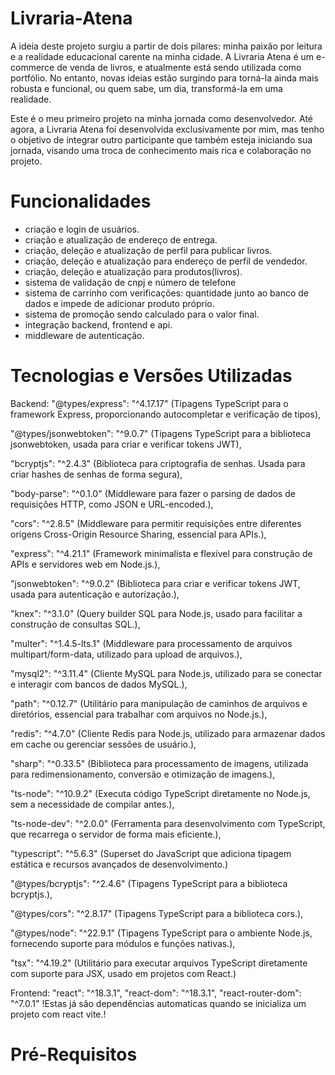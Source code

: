 # Livraria-Atena
 A ideia deste projeto surgiu a partir de dois pilares: minha paixão por leitura e a realidade educacional carente na minha cidade. A Livraria Atena é um e-commerce de venda de livros, e atualmente está sendo utilizada como portfólio. No entanto, novas ideias estão surgindo para torná-la ainda mais robusta e funcional, ou quem sabe, um dia, transformá-la em uma realidade.

 Este é o meu primeiro projeto na minha jornada como desenvolvedor. Até agora, a Livraria Atena foi desenvolvida exclusivamente por mim, mas tenho o objetivo de integrar outro participante que também esteja iniciando sua jornada, visando uma troca de conhecimento mais rica e colaboração no projeto.  

# Funcionalidades
 - criação e login de usuários.
 - criação e atualização de endereço de entrega.
 - criação, deleção e atualização de perfil para publicar livros.
 - criação, deleção e atualização para endereço de perfil de vendedor.
 - criação, deleção e atualização para produtos(livros).
 - sistema de validação de cnpj e número de telefone
 - sistema de carrinho com verificações: quantidade junto ao banco de dados e impede de adicionar produto próprio.
 - sistema de promoção sendo calculado para o valor final.
 - integração backend, frontend e api.
 - middleware de autenticação.

# Tecnologias e Versões Utilizadas
 Backend:
 "@types/express": "^4.17.17" (Tipagens TypeScript para o framework Express, proporcionando autocompletar e verificação de tipos),

 "@types/jsonwebtoken": "^9.0.7" (Tipagens TypeScript para a biblioteca jsonwebtoken, usada para criar e verificar tokens JWT),

 "bcryptjs": "^2.4.3" (Biblioteca para criptografia de senhas. Usada para criar hashes de senhas de forma segura),

 "body-parse": "^0.1.0" (Middleware para fazer o parsing de dados de requisições HTTP, como JSON e URL-encoded.),

 "cors": "^2.8.5" (Middleware para permitir requisições entre diferentes origens Cross-Origin Resource Sharing, essencial para APIs.),

 "express": "^4.21.1" (Framework minimalista e flexível para construção de APIs e servidores web em Node.js.),

 "jsonwebtoken": "^9.0.2" (Biblioteca para criar e verificar tokens JWT, usada para autenticação e autorização.),

 "knex": "^3.1.0" (Query builder SQL para Node.js, usado para facilitar a construção de consultas SQL.),

 "multer": "^1.4.5-lts.1" (Middleware para processamento de arquivos multipart/form-data, utilizado para upload de arquivos.),

 "mysql2": "^3.11.4" (Cliente MySQL para Node.js, utilizado para se conectar e interagir com bancos de dados MySQL.),

 "path": "^0.12.7" (Utilitário para manipulação de caminhos de arquivos e diretórios, essencial para trabalhar com arquivos no Node.js.),

 "redis": "^4.7.0" (Cliente Redis para Node.js, utilizado para armazenar dados em cache ou gerenciar sessões de usuário.),

 "sharp": "^0.33.5" (Biblioteca para processamento de imagens, utilizada para redimensionamento, conversão e otimização de imagens.),

 "ts-node": "^10.9.2" (Executa código TypeScript diretamente no Node.js, sem a necessidade de compilar antes.),

 "ts-node-dev": "^2.0.0" (Ferramenta para desenvolvimento com TypeScript, que recarrega o servidor de forma mais eficiente.),

 "typescript": "^5.6.3" (Superset do JavaScript que adiciona tipagem estática e recursos avançados de desenvolvimento.)

 "@types/bcryptjs": "^2.4.6" (Tipagens TypeScript para a biblioteca bcryptjs.),

 "@types/cors": "^2.8.17" (Tipagens TypeScript para a biblioteca cors.),

 "@types/node": "^22.9.1" (Tipagens TypeScript para o ambiente Node.js, fornecendo suporte para módulos e funções nativas.),

 "tsx": "^4.19.2" (Utilitário para executar arquivos TypeScript diretamente com suporte para JSX, usado em projetos com React.)

 Frontend: 
 "react": "^18.3.1",
 "react-dom": "^18.3.1",
 "react-router-dom": "^7.0.1"
 !Estas já são dependências automaticas quando se inicializa um projeto com react vite.! 

# Pré-Requisitos